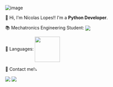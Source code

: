 
![image](https://user-images.githubusercontent.com/71512544/188353837-5d05c4f7-e841-4501-b8a7-690706db1848.png)

<p align="left"> 
  👋 Hi, I'm Nícolas Lopes!! I'm a <strong>Python Developer</strong>.<br>

  📚 Mechatronics Engineering Student: <img src="https://progress-bar.dev/50/" align="center">
</p>

<p align="left">
   🧠 Languages: <img src="https://img.shields.io/badge/Python-3776AB?style=for-the-badge&logo=python&logoColor=white" width="80px" align="center"/>       
</p>

<p align="left">
  💌 Contact me!⤵️
</p>
  
<p align="left">
<a href="mailto:nicklopes2098@gmail.com" alt="Gmail">
  <img src="https://img.shields.io/badge/-Gmail-FF0000?style=flat-square&labelColor=FF0000&logo=gmail&logoColor=white&link=LINK-DO-SEU-EMAIL" /></a>
<a href="https://www.linkedin.com/in/n%C3%ADcolas-lopes-engineering-dev/" alt="Linkedin">
  <img src="https://img.shields.io/badge/-Linkedin-0e76a8?style=flat-square&logo=Linkedin&logoColor=white&link=LINK-DO-SEU-LINKEDIN" /></a>
</p>
